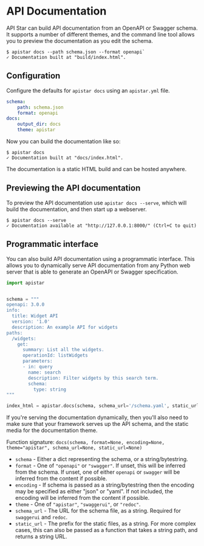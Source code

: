 # API Documentation

API Star can build API documentation from an OpenAPI or Swagger schema.
It supports a number of different themes, and the command line tool allows you
to preview the documentation as you edit the schema.

```script
$ apistar docs --path schema.json --format openapi`
✓ Documentation built at "build/index.html".
```

## Configuration

Configure the defaults for `apistar docs` using an `apistar.yml` file.

```yaml
schema:
    path: schema.json
    format: openapi
docs:
    output_dir: docs
    theme: apistar
```

Now you can build the documentation like so:

```shell
$ apistar docs
✓ Documentation built at "docs/index.html".
```

The documentation is a static HTML build and can be hosted anywhere.

## Previewing the API documentation

To preview the API documentation use `apistar docs --serve`, which will
build the documentation, and then start up a webserver.

```shell
$ apistar docs --serve
✓ Documentation available at "http://127.0.0.1:8000/" (Ctrl+C to quit)
```

## Programmatic interface

You can also build API documentation using a programmatic interface.
This allows you to dynamically serve API documentation from any Python web
server that is able to generate an OpenAPI or Swagger specification.

```python
import apistar


schema = """
openapi: 3.0.0
info:
  title: Widget API
  version: '1.0'
  description: An example API for widgets
paths:
  /widgets:
    get:
      summary: List all the widgets.
      operationId: listWidgets
      parameters:
      - in: query
        name: search
        description: Filter widgets by this search term.
        schema:
          type: string
"""

index_html = apistar.docs(schema, schema_url='/schema.yaml', static_url='/static/')
```

If you're serving the documentation dynamically, then you'll also need to make
sure that your framework serves up the API schema, and the static media for the
documentation theme.

Function signature: `docs(schema, format=None, encoding=None, theme="apistar", schema_url=None, static_url=None)`

* `schema` - Either a dict representing the schema, or a string/bytestring.
* `format` - One of `"openapi"` or `"swagger"`. If unset, this will be inferred from the schema.
If unset, one of either `openapi` or `swagger` will be inferred from the content if possible.
* `encoding` - If schema is passed as a string/bytestring then the encoding may be
specified as either "json" or "yaml". If not included, the encoding will be inferred from the content if possible.
* `theme` - One of `"apistar"`, `"swaggerui"`, or `"redoc"`.
* `schema_url` - The URL for the schema file, as a string. Required for `swaggerui` and `redoc`.
* `static_url` - The prefix for the static files, as a string. For more complex cases, this can also
be passed as a function that takes a string path, and returns a string URL.

